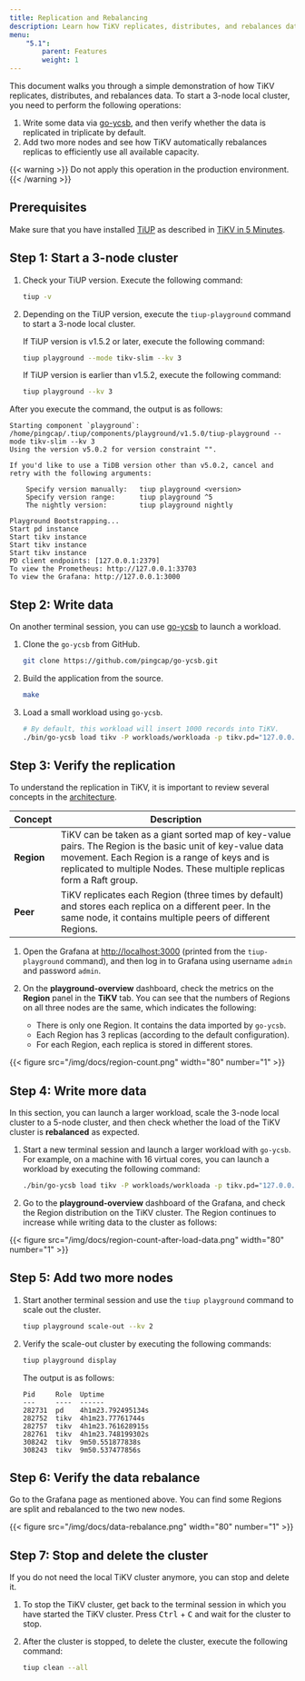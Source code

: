 ```yaml
---
title: Replication and Rebalancing
description: Learn how TiKV replicates, distributes, and rebalances data.
menu:
    "5.1":
        parent: Features
        weight: 1
---
```


This document walks you through a simple demonstration of how TiKV replicates, distributes, and rebalances data. To start a 3-node local cluster, you need to perform the following operations:

1. Write some data via [go-ycsb](https://github.com/pingcap/go-ycsb), and then verify whether the data is replicated in triplicate by default.
2. Add two more nodes and see how TiKV automatically rebalances replicas to efficiently use all available capacity.

{{< warning >}}
Do not apply this operation in the production environment.
{{< /warning >}}

## Prerequisites

Make sure that you have installed [TiUP](https://github.com/pingcap/tiup) as described in [TiKV in 5 Minutes](../../tikv-in-5-minutes).

## Step 1: Start a 3-node cluster

1. Check your TiUP version. Execute the following command:

    ```sh
    tiup -v
    ```

2. Depending on the TiUP version, execute the `tiup-playground` command to start a 3-node local cluster.

    If TiUP version is v1.5.2 or later, execute the following command:

    ```sh
    tiup playground --mode tikv-slim --kv 3
    ```

    If TiUP version is earlier than v1.5.2, execute the following command:

    ```sh
    tiup playground --kv 3
    ```

After you execute the command, the output is as follows:

```
Starting component `playground`: /home/pingcap/.tiup/components/playground/v1.5.0/tiup-playground --mode tikv-slim --kv 3
Using the version v5.0.2 for version constraint "".

If you'd like to use a TiDB version other than v5.0.2, cancel and retry with the following arguments:

    Specify version manually:   tiup playground <version>
    Specify version range:      tiup playground ^5
    The nightly version:        tiup playground nightly

Playground Bootstrapping...
Start pd instance
Start tikv instance
Start tikv instance
Start tikv instance
PD client endpoints: [127.0.0.1:2379]
To view the Prometheus: http://127.0.0.1:33703
To view the Grafana: http://127.0.0.1:3000
```

## Step 2: Write data

On another terminal session, you can use [go-ycsb](https://github.com/pingcap/go-ycsb) to launch a workload.

1. Clone the `go-ycsb` from GitHub.

    ```sh
    git clone https://github.com/pingcap/go-ycsb.git
    ```

2. Build the application from the source.

    ```sh
    make
    ```

3. Load a small workload using `go-ycsb`.

    ```sh
    # By default, this workload will insert 1000 records into TiKV.
    ./bin/go-ycsb load tikv -P workloads/workloada -p tikv.pd="127.0.0.1:2379" -p tikv.type="raw"
    ```

## Step 3: Verify the replication

To understand the replication in TiKV, it is important to review several concepts in the [architecture](https://github.com/tikv/tikv#tikv-software-stack).

| Concept    | Description                                                                                                                                                                                                                         |
| ---------- | ----------------------------------------------------------------------------------------------------------------------------------------------------------------------------------------------------------------------------------- |
| **Region** | TiKV can be taken as a giant sorted map of key-value pairs. The Region is the basic unit of key-value data movement. Each Region is a range of keys and is replicated to multiple Nodes. These multiple replicas form a Raft group. |
| **Peer**   | TiKV replicates each Region (three times by default) and stores each replica on a different peer. In the same node, it contains multiple peers of different Regions.                                                                |

1. Open the Grafana at [http://localhost:3000](http://localhost:3000) (printed from the `tiup-playground` command), and then log in to Grafana using username `admin` and password `admin`.

2. On the **playground-overview** dashboard, check the metrics on the **Region** panel in the **TiKV** tab. You can see that the numbers of Regions on all three nodes are the same, which indicates the following:

   * There is only one Region. It contains the data imported by `go-ycsb`.
   * Each Region has 3 replicas (according to the default configuration).
   * For each Region, each replica is stored in different stores.

{{< figure
    src="/img/docs/region-count.png"
    width="80"
    number="1" >}}

## Step 4: Write more data

In this section, you can launch a larger workload, scale the 3-node local cluster to a 5-node cluster, and then check whether the load of the TiKV cluster is **rebalanced** as expected.

1. Start a new terminal session and launch a larger workload with `go-ycsb`.
    For example, on a machine with 16 virtual cores, you can launch a workload by executing the following command:

   ```sh
   ./bin/go-ycsb load tikv -P workloads/workloada -p tikv.pd="127.0.0.1:2379" -p tikv.type="raw" -p tikv.conncount=16 -p threadcount=16 -p recordcount=1000000
   ```

2. Go to the **playground-overview** dashboard of the Grafana, and check the Region distribution on the TiKV cluster. The Region continues to increase while writing data to the cluster as follows:

{{< figure
    src="/img/docs/region-count-after-load-data.png"
    width="80"
    number="1" >}}

## Step 5: Add two more nodes

1. Start another terminal session and use the `tiup playground` command to scale out the cluster.

    ```sh
    tiup playground scale-out --kv 2
    ```

2. Verify the scale-out cluster by executing the following commands:

    ```sh
    tiup playground display
    ```

    The output is as follows:

    ```
    Pid     Role  Uptime
    ---     ----  ------
    282731  pd    4h1m23.792495134s
    282752  tikv  4h1m23.77761744s
    282757  tikv  4h1m23.761628915s
    282761  tikv  4h1m23.748199302s
    308242  tikv  9m50.551877838s
    308243  tikv  9m50.537477856s
    ```

## Step 6: Verify the data rebalance

Go to the Grafana page as mentioned above. You can find some Regions are split and rebalanced to the two new nodes.

{{< figure
    src="/img/docs/data-rebalance.png"
    width="80"
    number="1" >}}

## Step 7: Stop and delete the cluster

If you do not need the local TiKV cluster anymore, you can stop and delete it.

1. To stop the TiKV cluster, get back to the terminal session in which you have started the TiKV cluster. Press <kbd>Ctrl</kbd> + <kbd>C</kbd> and wait for the cluster to stop.

2. After the cluster is stopped, to delete the cluster, execute the following command:

    ```sh
    tiup clean --all
    ```
